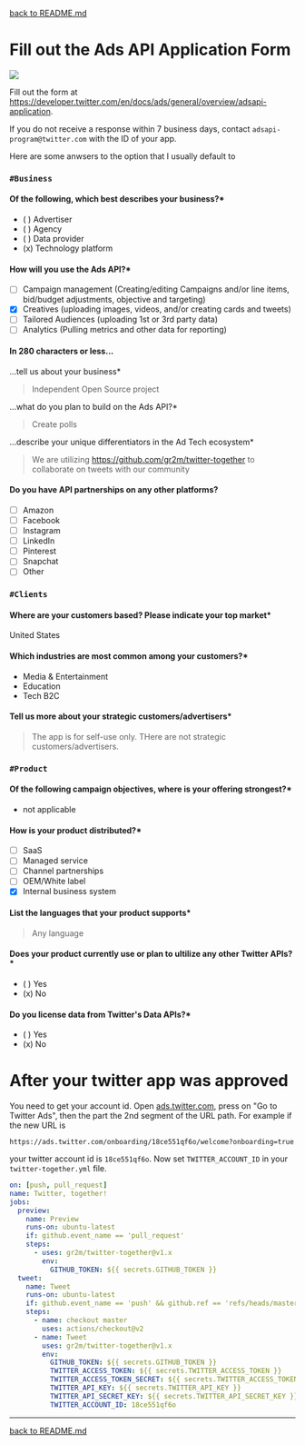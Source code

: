[back to README.md](../README.md/#setup)

# Fill out the Ads API Application Form

![](adds-api-application-form-01.png)

Fill out the form at https://developer.twitter.com/en/docs/ads/general/overview/adsapi-application.

If you do not receive a response within 7 business days, contact `adsapi-program@twitter.com` with the ID of your app.

Here are some anwsers to the option that I usually default to

### `#Business`

#### Of the following, which best describes your business?\*

- ( ) Advertiser
- ( ) Agency
- ( ) Data provider
- (x) Technology platform

#### How will you use the Ads API?\*

- [ ] Campaign management (Creating/editing Campaigns and/or line items, bid/budget adjustments, objective and targeting)
- [x] Creatives (uploading images, videos, and/or creating cards and tweets)
- [ ] Tailored Audiences (uploading 1st or 3rd party data)
- [ ] Analytics (Pulling metrics and other data for reporting)

#### In 280 characters or less...

...tell us about your business\*

> Independent Open Source project

...what do you plan to build on the Ads API?\*

> Create polls

...describe your unique differentiators in the Ad Tech ecosystem\*

> We are utilizing https://github.com/gr2m/twitter-together to collaborate on tweets with our community

#### Do you have API partnerships on any other platforms?

- [ ] Amazon
- [ ] Facebook
- [ ] Instagram
- [ ] LinkedIn
- [ ] Pinterest
- [ ] Snapchat
- [ ] Other

### `#Clients`

#### Where are your customers based? Please indicate your top market\*

United States

#### Which industries are most common among your customers?\*

- Media & Entertainment
- Education
- Tech B2C

#### Tell us more about your strategic customers/advertisers\*

> The app is for self-use only. THere are not strategic customers/advertisers.

### `#Product`

#### Of the following campaign objectives, where is your offering strongest?\*

- not applicable

#### How is your product distributed?\*

- [ ] SaaS
- [ ] Managed service
- [ ] Channel partnerships
- [ ] OEM/White label
- [x] Internal business system

#### List the languages that your product supports\*

> Any language

#### Does your product currently use or plan to ultilize any other Twitter APIs?\*

- ( ) Yes
- (x) No

#### Do you license data from Twitter's Data APIs?\*

- ( ) Yes
- (x) No

# After your twitter app was approved

You need to get your account id. Open [ads.twitter.com](https://ads.twitter.com), press on "Go to Twitter Ads", then the part the 2nd segment of the URL path. For example if the new URL is

```
https://ads.twitter.com/onboarding/18ce551qf6o/welcome?onboarding=true
```

your twitter account id is `18ce551qf6o`. Now set `TWITTER_ACCOUNT_ID` in your `twitter-together.yml` file.

```yml
on: [push, pull_request]
name: Twitter, together!
jobs:
  preview:
    name: Preview
    runs-on: ubuntu-latest
    if: github.event_name == 'pull_request'
    steps:
      - uses: gr2m/twitter-together@v1.x
        env:
          GITHUB_TOKEN: ${{ secrets.GITHUB_TOKEN }}
  tweet:
    name: Tweet
    runs-on: ubuntu-latest
    if: github.event_name == 'push' && github.ref == 'refs/heads/master'
    steps:
      - name: checkout master
        uses: actions/checkout@v2
      - name: Tweet
        uses: gr2m/twitter-together@v1.x
        env:
          GITHUB_TOKEN: ${{ secrets.GITHUB_TOKEN }}
          TWITTER_ACCESS_TOKEN: ${{ secrets.TWITTER_ACCESS_TOKEN }}
          TWITTER_ACCESS_TOKEN_SECRET: ${{ secrets.TWITTER_ACCESS_TOKEN_SECRET }}
          TWITTER_API_KEY: ${{ secrets.TWITTER_API_KEY }}
          TWITTER_API_SECRET_KEY: ${{ secrets.TWITTER_API_SECRET_KEY }}
          TWITTER_ACCOUNT_ID: 18ce551qf6o
```

---

[back to README.md](../README.md/#setup)
